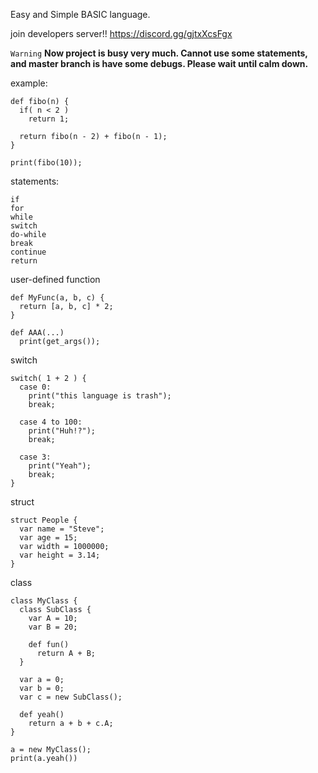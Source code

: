 Easy and Simple BASIC language.

join developers server!!
https://discord.gg/gjtxXcsFgx

`Warning`
**Now project is busy very much.
Cannot use some statements, and master branch is have some debugs.
Please wait until calm down.**

example:
```
def fibo(n) {
  if( n < 2 )
    return 1;
  
  return fibo(n - 2) + fibo(n - 1);
}

print(fibo(10));
```

statements:
```
if
for
while
switch
do-while
break
continue
return
```

user-defined function
```
def MyFunc(a, b, c) {
  return [a, b, c] * 2;
}

def AAA(...)
  print(get_args());
```

switch
```
switch( 1 + 2 ) {
  case 0:
    print("this language is trash");
    break;
  
  case 4 to 100:
    print("Huh!?");
    break;
  
  case 3:
    print("Yeah");
    break;
}
```

struct
```
struct People {
  var name = "Steve";
  var age = 15;
  var width = 1000000;
  var height = 3.14;
}
```

class
```
class MyClass {
  class SubClass {
    var A = 10;
    var B = 20;
    
    def fun()
      return A + B;
  }
  
  var a = 0;
  var b = 0;
  var c = new SubClass();
  
  def yeah()
    return a + b + c.A;
}

a = new MyClass();
print(a.yeah())
```
